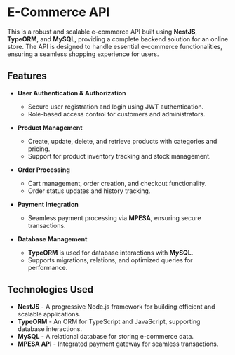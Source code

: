 # E-Commerce API

This is a robust and scalable e-commerce API built using **NestJS**, **TypeORM**, and **MySQL**, providing a complete backend solution for an online store. The API is designed to handle essential e-commerce functionalities, ensuring a seamless shopping experience for users.

## Features

- **User Authentication & Authorization**  
  - Secure user registration and login using JWT authentication.  
  - Role-based access control for customers and administrators.  

- **Product Management**  
  - Create, update, delete, and retrieve products with categories and pricing.  
  - Support for product inventory tracking and stock management.  

- **Order Processing**  
  - Cart management, order creation, and checkout functionality.  
  - Order status updates and history tracking.  

- **Payment Integration**  
  - Seamless payment processing via **MPESA**, ensuring secure transactions.  

- **Database Management**  
  - **TypeORM** is used for database interactions with **MySQL**.  
  - Supports migrations, relations, and optimized queries for performance.  

## Technologies Used

- **NestJS** - A progressive Node.js framework for building efficient and scalable applications.  
- **TypeORM** - An ORM for TypeScript and JavaScript, supporting database interactions.  
- **MySQL** - A relational database for storing e-commerce data.  
- **MPESA API** - Integrated payment gateway for seamless transactions.  
